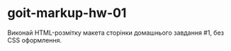 # goit-markup-hw-01
Виконай HTML-розмітку макета сторінки домашнього завдання #1, без CSS оформлення.
